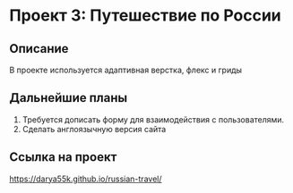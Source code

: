 # Проект 3: Путешествие по России

## Описание 
В проекте используется адаптивная верстка, флекс и гриды
 
## Дальнейшие планы 
1) Требуется дописать форму для взаимодействия с пользователями.
2) Сделать англоязычную версия сайта

## Ссылка на проект
https://darya55k.github.io/russian-travel/

